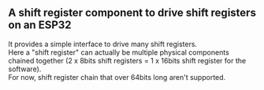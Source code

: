 
## A shift register component to drive shift registers on an ESP32
It provides a simple interface to drive many shift registers.  
Here a "shift register" can actually be multiple physical components chained together (2 x 8bits shift registers = 1 x 16bits shift register for the software).  
For now, shift register chain that over 64bits long aren't supported.  
